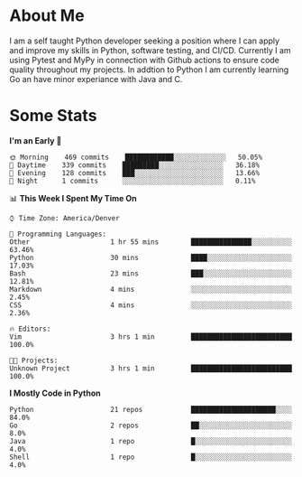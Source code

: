 # About Me
  I am a self taught Python developer seeking a position where I can apply and improve my skills in Python, software testing, and CI/CD. Currently I am using Pytest and MyPy in connection with Github actions to ensure code quality throughout my projects. In addtion to Python I am currently learning Go an have minor experiance with Java and C.
  
 # Some Stats
  
<!--START_SECTION:waka-->
**I'm an Early 🐤** 

```text
🌞 Morning    469 commits    ████████████░░░░░░░░░░░░░   50.05% 
🌆 Daytime    339 commits    █████████░░░░░░░░░░░░░░░░   36.18% 
🌃 Evening    128 commits    ███░░░░░░░░░░░░░░░░░░░░░░   13.66% 
🌙 Night      1 commits      ░░░░░░░░░░░░░░░░░░░░░░░░░   0.11%

```


📊 **This Week I Spent My Time On** 

```text
⌚︎ Time Zone: America/Denver

💬 Programming Languages: 
Other                    1 hr 55 mins        ███████████████░░░░░░░░░░   63.46% 
Python                   30 mins             ████░░░░░░░░░░░░░░░░░░░░░   17.03% 
Bash                     23 mins             ███░░░░░░░░░░░░░░░░░░░░░░   12.81% 
Markdown                 4 mins              ░░░░░░░░░░░░░░░░░░░░░░░░░   2.45% 
CSS                      4 mins              ░░░░░░░░░░░░░░░░░░░░░░░░░   2.36%

🔥 Editors: 
Vim                      3 hrs 1 min         █████████████████████████   100.0%

🐱‍💻 Projects: 
Unknown Project          3 hrs 1 min         █████████████████████████   100.0%

```

**I Mostly Code in Python** 

```text
Python                   21 repos            █████████████████████░░░░   84.0% 
Go                       2 repos             ██░░░░░░░░░░░░░░░░░░░░░░░   8.0% 
Java                     1 repo              █░░░░░░░░░░░░░░░░░░░░░░░░   4.0% 
Shell                    1 repo              █░░░░░░░░░░░░░░░░░░░░░░░░   4.0%

```



<!--END_SECTION:waka-->
